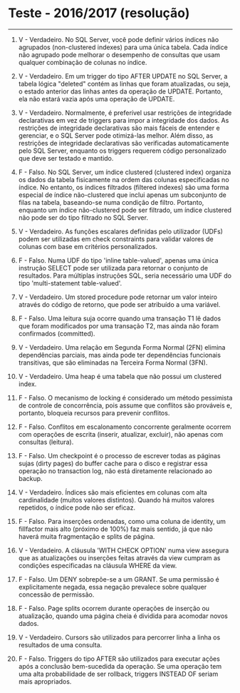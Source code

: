 # Teste - 2016/2017 (resolução)

---

1. V - Verdadeiro. No SQL Server, você pode definir vários índices não agrupados (non-clustered indexes) para uma única tabela. Cada índice não agrupado pode melhorar o desempenho de consultas que usam qualquer combinação de colunas no índice.

2. V - Verdadeiro. Em um trigger do tipo AFTER UPDATE no SQL Server, a tabela lógica "deleted" contém as linhas que foram atualizadas, ou seja, o estado anterior das linhas antes da operação de UPDATE. Portanto, ela não estará vazia após uma operação de UPDATE.

3. V - Verdadeiro. Normalmente, é preferível usar restrições de integridade declarativas em vez de triggers para impor a integridade dos dados. As restrições de integridade declarativas são mais fáceis de entender e gerenciar, e o SQL Server pode otimizá-las melhor. Além disso, as restrições de integridade declarativas são verificadas automaticamente pelo SQL Server, enquanto os triggers requerem código personalizado que deve ser testado e mantido.

4. F - Falso. No SQL Server, um índice clustered (clustered index) organiza os dados da tabela fisicamente na ordem das colunas especificadas no índice. No entanto, os índices filtrados (filtered indexes) são uma forma especial de índice não-clustered que inclui apenas um subconjunto de filas na tabela, baseando-se numa condição de filtro. Portanto, enquanto um índice não-clustered pode ser filtrado, um índice clustered não pode ser do tipo filtrado no SQL Server.

5. V - Verdadeiro. As funções escalares definidas pelo utilizador (UDFs) podem ser utilizadas em check constraints para validar valores de colunas com base em critérios personalizados.

6. F - Falso. Numa UDF do tipo 'inline table-valued', apenas uma única instrução SELECT pode ser utilizada para retornar o conjunto de resultados. Para múltiplas instruções SQL, seria necessário uma UDF do tipo 'multi-statement table-valued'.

7. V - Verdadeiro. Um stored procedure pode retornar um valor inteiro através do código de retorno, que pode ser atribuído a uma variável.

8. F - Falso. Uma leitura suja ocorre quando uma transação T1 lê dados que foram modificados por uma transação T2, mas ainda não foram confirmados (committed).

9. V - Verdadeiro. Uma relação em Segunda Forma Normal (2FN) elimina dependências parciais, mas ainda pode ter dependências funcionais transitivas, que são eliminadas na Terceira Forma Normal (3FN).

10. V - Verdadeiro. Uma heap é uma tabela que não possui um clustered index.

11. F - Falso. O mecanismo de locking é considerado um método pessimista de controle de concorrência, pois assume que conflitos são prováveis e, portanto, bloqueia recursos para prevenir conflitos.

12. F - Falso. Conflitos em escalonamento concorrente geralmente ocorrem com operações de escrita (inserir, atualizar, excluir), não apenas com consultas (leitura).

13. F - Falso. Um checkpoint é o processo de escrever todas as páginas sujas (dirty pages) do buffer cache para o disco e registrar essa operação no transaction log, não está diretamente relacionado ao backup.

14. V - Verdadeiro. Índices são mais eficientes em colunas com alta cardinalidade (muitos valores distintos). Quando há muitos valores repetidos, o índice pode não ser eficaz.

15. F - Falso. Para inserções ordenadas, como uma coluna de identity, um fillfactor mais alto (próximo de 100%) faz mais sentido, já que não haverá muita fragmentação e splits de página.

16. V - Verdadeiro. A cláusula 'WITH CHECK OPTION' numa view assegura que as atualizações ou inserções feitas através da view cumpram as condições especificadas na cláusula WHERE da view.

17. F - Falso. Um DENY sobrepõe-se a um GRANT. Se uma permissão é explicitamente negada, essa negação prevalece sobre qualquer concessão de permissão.

18. F - Falso. Page splits ocorrem durante operações de inserção ou atualização, quando uma página cheia é dividida para acomodar novos dados.

19. V - Verdadeiro. Cursors são utilizados para percorrer linha a linha os resultados de uma consulta.

20. F - Falso. Triggers do tipo AFTER são utilizados para executar ações após a conclusão bem-sucedida da operação. Se uma operação tem uma alta probabilidade de ser rollback, triggers INSTEAD OF seriam mais apropriados.